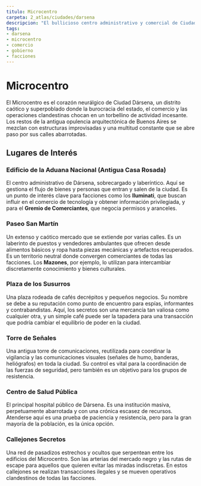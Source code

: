 ```yaml
---
titulo: Microcentro
carpeta: 2_atlas/ciudades/darsena
descripcion: "El bullicioso centro administrativo y comercial de Ciudad Dársena, un hervidero de burocracia, comercio y espionaje."
tags:
- darsena
- microcentro
- comercio
- gobierno
- facciones
---
```


# Microcentro

El Microcentro es el corazón neurálgico de Ciudad Dársena, un distrito caótico y superpoblado donde la burocracia del estado, el comercio y las operaciones clandestinas chocan en un torbellino de actividad incesante. Los restos de la antigua opulencia arquitectónica de Buenos Aires se mezclan con estructuras improvisadas y una multitud constante que se abre paso por sus calles abarrotadas.

## Lugares de Interés

### **Edificio de la Aduana Nacional (Antigua Casa Rosada)**
El centro administrativo de Dársena, sobrecargado y laberíntico. Aquí se gestiona el flujo de bienes y personas que entran y salen de la ciudad. Es un punto de interés clave para facciones como los **Iluminati**, que buscan influir en el comercio de tecnología y obtener información privilegiada, y para el **Gremio de Comerciantes**, que negocia permisos y aranceles.

### **Paseo San Martín**
Un extenso y caótico mercado que se extiende por varias calles. Es un laberinto de puestos y vendedores ambulantes que ofrecen desde alimentos básicos y ropa hasta piezas mecánicas y artefactos recuperados. Es un territorio neutral donde convergen comerciantes de todas las facciones. Los **Mazones**, por ejemplo, lo utilizan para intercambiar discretamente conocimiento y bienes culturales.

### **Plaza de los Susurros**
Una plaza rodeada de cafés decrépitos y pequeños negocios. Su nombre se debe a su reputación como punto de encuentro para espías, informantes y contrabandistas. Aquí, los secretos son una mercancía tan valiosa como cualquier otra, y un simple café puede ser la tapadera para una transacción que podría cambiar el equilibrio de poder en la ciudad.

### **Torre de Señales**
Una antigua torre de comunicaciones, reutilizada para coordinar la vigilancia y las comunicaciones visuales (señales de humo, banderas, heliógrafos) en toda la ciudad. Su control es vital para la coordinación de las fuerzas de seguridad, pero también es un objetivo para los grupos de resistencia.

### **Centro de Salud Pública**
El principal hospital público de Dársena. Es una institución masiva, perpetuamente abarrotada y con una crónica escasez de recursos. Atenderse aquí es una prueba de paciencia y resistencia, pero para la gran mayoría de la población, es la única opción.

### **Callejones Secretos**
Una red de pasadizos estrechos y ocultos que serpentean entre los edificios del Microcentro. Son las arterias del mercado negro y las rutas de escape para aquellos que quieren evitar las miradas indiscretas. En estos callejones se realizan transacciones ilegales y se mueven operativos clandestinos de todas las facciones. 